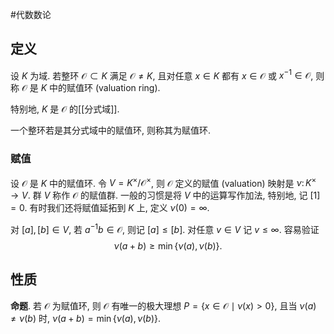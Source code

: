 #代数数论

## 定义

设 $K$ 为域. 若整环 $\mathscr O \subset K$ 满足 $\mathscr O\neq K$, 且对任意 $x\in K$ 都有 $x\in \mathscr O$ 或 $x^{-1}\in \mathscr O$, 则称 $\mathscr O$ 是 $K$ 中的赋值环 (valuation ring).

特别地, $K$ 是 $\mathscr O$ 的[[分式域]].

一个整环若是其分式域中的赋值环, 则称其为赋值环.

### 赋值

设 $\mathscr O$ 是 $K$ 中的赋值环. 令 $V = K^\times / \mathscr O^\times$, 则 $\mathscr O$ 定义的赋值 (valuation) 映射是 $\nu\colon K^\times \to V$. 群 $V$ 称作 $\mathscr O$ 的赋值群. 一般的习惯是将 $V$ 中的运算写作加法, 特别地, 记 $[1]=0$. 有时我们还将赋值延拓到 $K$ 上, 定义 $\nu(0)=\infty$.

对 $[a],[b]\in V$, 若 $a^{-1}b \in\mathscr O$, 则记 $[a]\leq [b]$. 对任意 $v\in V$ 记 $v\leq\infty$. 容易验证
$$
\nu(a+b)\geq\min\{\nu(a),\nu(b)\}.
$$

## 性质

**命题**. 若 $\mathscr O$ 为赋值环, 则 $\mathscr O$ 有唯一的极大理想 $P=\{x\in\mathscr O\mid\nu(x)>0\}$, 且当 $\nu(a)\neq\nu(b)$ 时, $\nu(a+b) = \min\{\nu(a),\nu(b)\}$.

